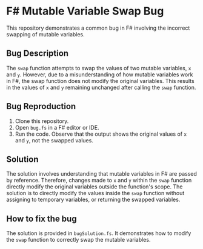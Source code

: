 # F# Mutable Variable Swap Bug

This repository demonstrates a common bug in F# involving the incorrect swapping of mutable variables.

## Bug Description
The `swap` function attempts to swap the values of two mutable variables, `x` and `y`. However, due to a misunderstanding of how mutable variables work in F#, the swap function does not modify the original variables.  This results in the values of `x` and `y` remaining unchanged after calling the `swap` function. 

## Bug Reproduction
1. Clone this repository.
2. Open `bug.fs` in a F# editor or IDE.
3. Run the code. Observe that the output shows the original values of `x` and `y`, not the swapped values.

## Solution
The solution involves understanding that mutable variables in F# are passed by reference.  Therefore, changes made to `x` and `y` within the `swap` function directly modify the original variables outside the function's scope. The solution is to directly modify the values inside the `swap` function without assigning to temporary variables, or returning the swapped variables. 

## How to fix the bug
The solution is provided in `bugSolution.fs`. It demonstrates how to modify the `swap` function to correctly swap the mutable variables.